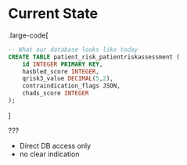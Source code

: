 # Current State

.large-code[

```sql
-- What our database looks like today
CREATE TABLE patient_risk_patientriskassessment (
    id INTEGER PRIMARY KEY,
    hasbled_score INTEGER,
    qrisk3_value DECIMAL(5,2),
    contraindication_flags JSON,
    chads_score INTEGER
);
```

]

???

- Direct DB access only
- no clear indication
